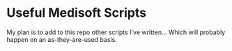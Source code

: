 # Useful Medisoft Scripts
My plan is to add to this repo other scripts I've written... Which will probably happen on an as-they-are-used basis.
